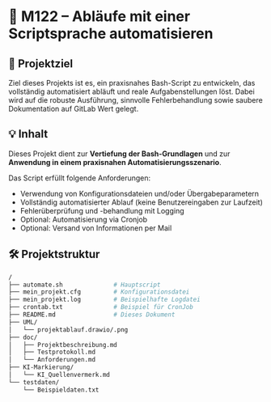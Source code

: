 # 📁 M122 – Abläufe mit einer Scriptsprache automatisieren

## 🎯 Projektziel

Ziel dieses Projekts ist es, ein praxisnahes Bash-Script zu entwickeln, das vollständig automatisiert abläuft und reale Aufgabenstellungen löst. Dabei wird auf die robuste Ausführung, sinnvolle Fehlerbehandlung sowie saubere Dokumentation auf GitLab Wert gelegt.

## 💡 Inhalt

Dieses Projekt dient zur **Vertiefung der Bash-Grundlagen** und zur **Anwendung in einem praxisnahen Automatisierungsszenario**.

Das Script erfüllt folgende Anforderungen:

- Verwendung von Konfigurationsdateien und/oder Übergabeparametern
- Vollständig automatisierter Ablauf (keine Benutzereingaben zur Laufzeit)
- Fehlerüberprüfung und -behandlung mit Logging
- Optional: Automatisierung via Cronjob
- Optional: Versand von Informationen per Mail

## 🛠️ Projektstruktur
```bash
/
├── automate.sh              # Hauptscript
├── mein_projekt.cfg         # Konfigurationsdatei 
├── mein_projekt.log         # Beispielhafte Logdatei 
├── crontab.txt              # Beispiel für CronJob
├── README.md                # Dieses Dokument
├── UML/
│   └── projektablauf.drawio/.png
├── doc/
│   ├── Projektbeschreibung.md
│   ├── Testprotokoll.md
│   └── Anforderungen.md
├── KI-Markierung/
│   └── KI_Quellenvermerk.md
└── testdaten/
    └── Beispieldaten.txt
